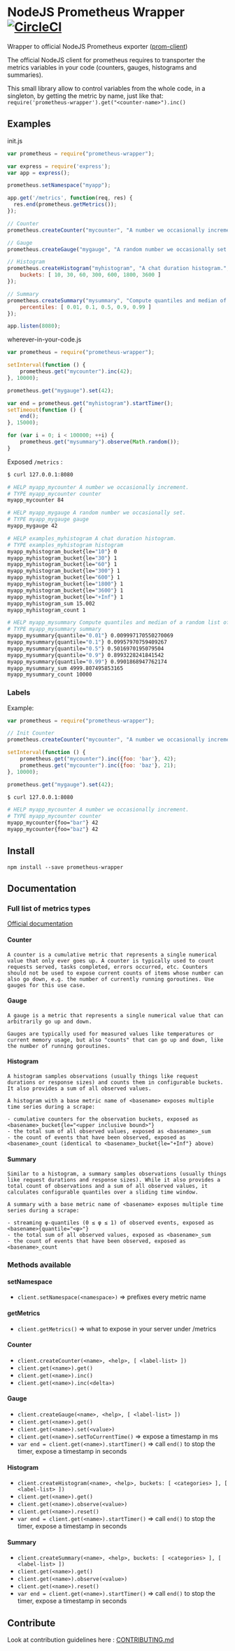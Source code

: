 NodeJS Prometheus Wrapper [![CircleCI](https://circleci.com/gh/iadvize/nodejs-prometheus-wrapper.svg?style=svg)](https://circleci.com/gh/iadvize/nodejs-prometheus-wrapper)
===========================

Wrapper to official NodeJS Prometheus exporter ([prom-client](https://github.com/siimon/prom-client))

The official NodeJS client for prometheus requires to transporter the metrics variables in your code (counters, gauges, histograms and summaries).

This small library allow to control variables from the whole code, in a singleton, by getting the metric by name, just like that: ```require('prometheus-wrapper').get("<counter-name>").inc()```

## Examples

init.js

```javascript
var prometheus = require("prometheus-wrapper");

var express = require('express');
var app = express();

prometheus.setNamespace("myapp");

app.get('/metrics', function(req, res) {
  res.end(prometheus.getMetrics());
});

// Counter
prometheus.createCounter("mycounter", "A number we occasionally increment.");

// Gauge
prometheus.createGauge("mygauge", "A random number we occasionally set.");

// Histogram
prometheus.createHistogram("myhistogram", "A chat duration histogram.", {
	buckets: [ 10, 30, 60, 300, 600, 1800, 3600 ]
});

// Summary
prometheus.createSummary("mysummary", "Compute quantiles and median of a random list of numbers.", {
	percentiles: [ 0.01, 0.1, 0.5, 0.9, 0.99 ]
});

app.listen(8080);
```

wherever-in-your-code.js

```javascript
var prometheus = require("prometheus-wrapper");

setInterval(function () {
	prometheus.get("mycounter").inc(42);
}, 10000);

prometheus.get("mygauge").set(42);

var end = prometheus.get("myhistogram").startTimer();
setTimeout(function () {
	end();
}, 15000);

for (var i = 0; i < 100000; ++i) {
	prometheus.get("mysummary").observe(Math.random());
}
```

Exposed ```/metrics``` :

```sh
$ curl 127.0.0.1:8080

# HELP myapp_mycounter A number we occasionally increment.
# TYPE myapp_mycounter counter
myapp_mycounter 84

# HELP myapp_mygauge A random number we occasionally set.
# TYPE myapp_mygauge gauge
myapp_mygauge 42

# HELP examples_myhistogram A chat duration histogram.
# TYPE examples_myhistogram histogram
myapp_myhistogram_bucket{le="10"} 0
myapp_myhistogram_bucket{le="30"} 1
myapp_myhistogram_bucket{le="60"} 1
myapp_myhistogram_bucket{le="300"} 1
myapp_myhistogram_bucket{le="600"} 1
myapp_myhistogram_bucket{le="1800"} 1
myapp_myhistogram_bucket{le="3600"} 1
myapp_myhistogram_bucket{le="+Inf"} 1
myapp_myhistogram_sum 15.002
myapp_myhistogram_count 1

# HELP myapp_mysummary Compute quantiles and median of a random list of numbers.
# TYPE myapp_mysummary summary
myapp_mysummary{quantile="0.01"} 0.009997170550270069
myapp_mysummary{quantile="0.1"} 0.09957970759409267
myapp_mysummary{quantile="0.5"} 0.5016970195079504
myapp_mysummary{quantile="0.9"} 0.8993228241841542
myapp_mysummary{quantile="0.99"} 0.9901868947762174
myapp_mysummary_sum 4999.807495853165
myapp_mysummary_count 10000
```

### Labels

Example:

```javascript
var prometheus = require("prometheus-wrapper");

// Init Counter
prometheus.createCounter("mycounter", "A number we occasionally increment.", ['foo']);

setInterval(function () {
	prometheus.get("mycounter").inc({foo: 'bar'}, 42);
	prometheus.get("mycounter").inc({foo: 'baz'}, 21);
}, 10000);

prometheus.get("mygauge").set(42);
```


```sh
$ curl 127.0.0.1:8080

# HELP myapp_mycounter A number we occasionally increment.
# TYPE myapp_mycounter counter
myapp_mycounter{foo="bar"} 42
myapp_mycounter{foo="baz"} 42
```

## Install

```
npm install --save prometheus-wrapper
```

## Documentation

### Full list of metrics types

[Official documentation](https://prometheus.io/docs/concepts/metric_types/)

#### Counter
```
A counter is a cumulative metric that represents a single numerical value that only ever goes up. A counter is typically used to count requests served, tasks completed, errors occurred, etc. Counters should not be used to expose current counts of items whose number can also go down, e.g. the number of currently running goroutines. Use gauges for this use case.
```

#### Gauge
```
A gauge is a metric that represents a single numerical value that can arbitrarily go up and down.

Gauges are typically used for measured values like temperatures or current memory usage, but also "counts" that can go up and down, like the number of running goroutines.
```

#### Histogram

```
A histogram samples observations (usually things like request durations or response sizes) and counts them in configurable buckets. It also provides a sum of all observed values.

A histogram with a base metric name of <basename> exposes multiple time series during a scrape:

- cumulative counters for the observation buckets, exposed as <basename>_bucket{le="<upper inclusive bound>"}
- the total sum of all observed values, exposed as <basename>_sum
- the count of events that have been observed, exposed as <basename>_count (identical to <basename>_bucket{le="+Inf"} above)
```

#### Summary

```
Similar to a histogram, a summary samples observations (usually things like request durations and response sizes). While it also provides a total count of observations and a sum of all observed values, it calculates configurable quantiles over a sliding time window.

A summary with a base metric name of <basename> exposes multiple time series during a scrape:

- streaming φ-quantiles (0 ≤ φ ≤ 1) of observed events, exposed as <basename>{quantile="<φ>"}
- the total sum of all observed values, exposed as <basename>_sum
- the count of events that have been observed, exposed as <basename>_count
```

### Methods available

#### setNamespace

- ```client.setNamespace(<namespace>)``` => prefixes every metric name

#### getMetrics

- ```client.getMetrics()``` => what to expose in your server under /metrics

#### Counter

- ```client.createCounter(<name>, <help>, [ <label-list> ])```
- ```client.get(<name>).get()```
- ```client.get(<name>).inc()```
- ```client.get(<name>).inc(<delta>)```

#### Gauge

- ```client.createGauge(<name>, <help>, [ <label-list> ])```
- ```client.get(<name>).get()```
- ```client.get(<name>).set(<value>)```
- ```client.get(<name>).setToCurrentTime()``` => expose a timestamp in ms
- ```var end = client.get(<name>).startTimer()``` => call ```end()``` to stop the timer, expose a timestamp in seconds

#### Histogram
- ```client.createHistogram(<name>, <help>, buckets: [ <categories> ], [ <label-list> ])```
- ```client.get(<name>).get()```
- ```client.get(<name>).observe(<value>)```
- ```client.get(<name>).reset()```
- ```var end = client.get(<name>).startTimer()``` => call ```end()``` to stop the timer, expose a timestamp in seconds

#### Summary
- ```client.createSummary(<name>, <help>, buckets: [ <categories> ], [ <label-list> ])```
- ```client.get(<name>).get()```
- ```client.get(<name>).observe(<value>)```
- ```client.get(<name>).reset()```
- ```var end = client.get(<name>).startTimer()``` => call ```end()``` to stop the timer, expose a timestamp in seconds

## Contribute

Look at contribution guidelines here : [CONTRIBUTING.md](CONTRIBUTING.md)
